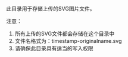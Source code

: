此目录用于存储上传的SVG图片文件。

注意：
1. 所有上传的SVG文件都会存储在这个目录中
2. 文件名格式为：timestamp-originalname.svg
3. 请确保此目录具有适当的写入权限